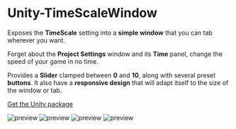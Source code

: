 # Unity-TimeScaleWindow

Exposes the **TimeScale** setting into a **simple window** that you can tab wherever you want.

Forget about the **Project Settings** window and its **Time** panel, change the speed of your game in no time.

Provides a **Slider** clamped between **0** and **10**, along with several preset **buttons**.
It also have a **responsive design** that will adapt itself to the size of the window or tab.

[Get the Unity package](https://github.com/kevincastejon/Unity-TimeScaleWindow/releases/tag/v1.0)

 ![preview](https://kevincastejon.github.io/Unity-TimeScaleWindow/Assets/KevinCastejon/TimeScaleWindow/Documentation/Cover.png)
 ![preview](https://kevincastejon.github.io/Unity-TimeScaleWindow/Assets/KevinCastejon/TimeScaleWindow/Documentation/Tuto1.png)
 ![preview](https://kevincastejon.github.io/Unity-TimeScaleWindow/Assets/KevinCastejon/TimeScaleWindow/Documentation/Tuto2.png)
 ![preview](https://kevincastejon.github.io/Unity-TimeScaleWindow/Assets/KevinCastejon/TimeScaleWindow/Documentation/Tuto3.png)
